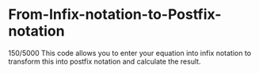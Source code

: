 # From-Infix-notation-to-Postfix-notation
150/5000 This code allows you to enter your equation into infix notation to transform this into postfix notation and calculate the result.
